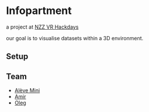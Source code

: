 # Infopartment

a project at [NZZ VR Hackdays](http://hackdays.nzz.ch/vr15/)

our goal is to visualise datasets within a 3D environment.

## Setup

## Team

- [Alève Mini](http://alevemine.com)
- [Amir](https://github.com/tumid)
- [Oleg](https://github.com/loleg)
